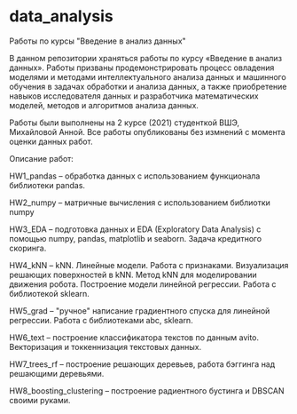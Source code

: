 # data_analysis
Работы по курсы "Введение в анализ данных"

В данном репозитории храняться работы по курсу «Введение в анализ данных». Работы призваны продемонстрировать процесс овладения моделями и методами интеллектуального анализа данных и машинного обучения в задачах обработки и анализа данных, а также приобретение навыков исследователя данных и разработчика математических моделей, методов и алгоритмов анализа данных. 

Работы были выполнены на 2 курсе (2021) студенткой ВШЭ, Михайловой Анной. Все работы опубликованы без измнений с момента оценки данных работ. 

Описание работ: 

HW1_pandas – обработка данных с использованием функционала библиотеки pandas. 

HW2_numpy – матричные вычисления с использованием библиотки numpy

HW3_EDA – подготовка данных и EDA (Exploratory Data Analysis) с помощью numpy, pandas, matplotlib и seaborn. Задача кредитного скоринга. 

HW4_kNN –  kNN. Линейные модели. Работа с признаками. Визуализация решающих поверхностей в kNN. Метод kNN для моделировании движения робота. Построение модели линейной регрессии. Работа с библиотекой sklearn.

HW5_grad – "ручное" написание градиентного спуска для линейной регрессии. Работа с библиотеками abc, sklearn. 

HW6_text – построение классификатора текстов по данным avito. Векторизация и токкеннизация текстовых данных. 

HW7_trees_rf – построение решающих деревьев, работа бэггинга над решающими деревьями. 

HW8_boosting_clustering – построение радиентного бустинга и DBSCAN своими руками. 
